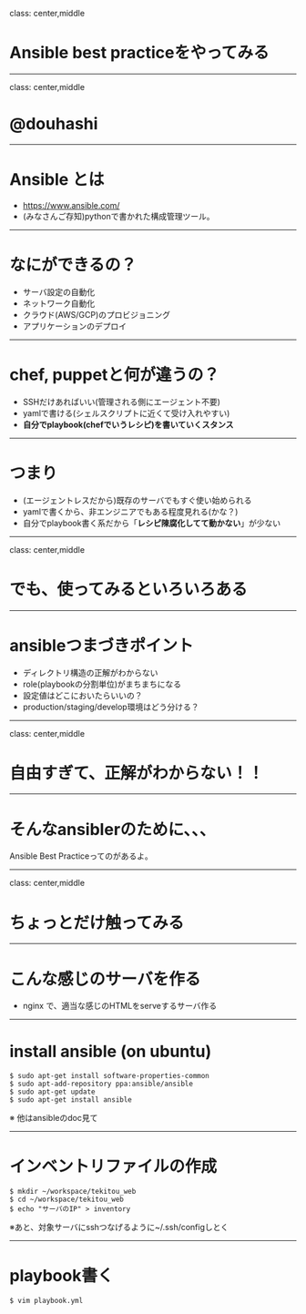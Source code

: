 class: center,middle
# Ansible best practiceをやってみる

---
class: center,middle
# @douhashi

---
# Ansible とは

- https://www.ansible.com/
- (みなさんご存知)pythonで書かれた構成管理ツール。

---
# なにができるの？

- サーバ設定の自動化
- ネットワーク自動化
- クラウド(AWS/GCP)のプロビジョニング
- アプリケーションのデプロイ

---
# chef, puppetと何が違うの？

- SSHだけあればいい(管理される側にエージェント不要)
- yamlで書ける(シェルスクリプトに近くて受け入れやすい)
- **自分でplaybook(chefでいうレシピ)を書いていくスタンス**

---
# つまり

- (エージェントレスだから)既存のサーバでもすぐ使い始められる
- yamlで書くから、非エンジニアでもある程度見れる(かな？)
- 自分でplaybook書く系だから「**レシピ陳腐化してて動かない**」が少ない

---
class: center,middle
# でも、使ってみるといろいろある

---
# ansibleつまづきポイント

- ディレクトリ構造の正解がわからない
- role(playbookの分割単位)がまちまちになる
- 設定値はどこにおいたらいいの？
- production/staging/develop環境はどう分ける？

---
class: center,middle
# 自由すぎて、正解がわからない！！

---
# そんなansiblerのために、、、

Ansible Best Practiceってのがあるよ。


---
class: center,middle
# ちょっとだけ触ってみる

---
# こんな感じのサーバを作る

- nginx で、適当な感じのHTMLをserveするサーバ作る

---
# install ansible (on ubuntu)

```
$ sudo apt-get install software-properties-common
$ sudo apt-add-repository ppa:ansible/ansible
$ sudo apt-get update
$ sudo apt-get install ansible
```

※ 他はansibleのdoc見て

---
# インベントリファイルの作成

```
$ mkdir ~/workspace/tekitou_web
$ cd ~/workspace/tekitou_web
$ echo "サーバのIP" > inventory
```

※あと、対象サーバにsshつなげるように~/.ssh/configしとく

---
# playbook書く

```
$ vim playbook.yml
```

```

```
